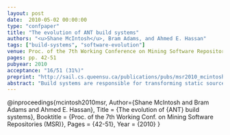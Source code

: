 ```yaml
---
layout: post
date:  2010-05-02 00:00:00
type: "confpaper"
title: "The evolution of ANT build systems"
authors: "<u>Shane McIntosh</u>, Bram Adams, and Ahmed E. Hassan"
tags: ["build-systems", "software-evolution"]
venue: Proc. of the 7th Working Conference on Mining Software Repositories (MSR)
pages: pp. 42-51
pubyear: 2010
acceptance: "16/51 (31%)"
preprint: "http://sail.cs.queensu.ca/publications/pubs/msr2010_mcintosh.pdf"
abstract: "Build systems are responsible for transforming static source code artifacts into executable software. While build systems play such a crucial role in software development and maintenance, they have been largely ignored by software evolution researchers. With a firm understanding of build system aging processes, project managers could allocate personnel and resources to build system maintenance tasks more effectively, reducing the build maintenance overhead on regular development activities. In this paper, we study the evolution of ANT build systems from two perspectives: (1) a static perspective, where we examine the build system specifications using software metrics adopted from the source code domain; and (2) a dynamic perspective where representative sample build runs are conducted and their output logs are analyzed. Case studies of four open source ANT build systems with a combined history of 152 releases show that not only do ANT build systems evolve, but also that they need to react in an agile manner to changes in the source code."
---
```

@inproceedings{mcintosh2010msr,
	Author={Shane McIntosh and Bram Adams and Ahmed E. Hassan},
	Title = {The evolution of {ANT} build systems},
	Booktitle = {Proc. of the 7th Working Conf. on Mining Software Repositories (MSR)},
	Pages = {42-51},
	Year = {2010}
}
